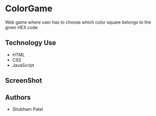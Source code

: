 # ColorGame
Web game where user has to choose which color square belongs to the given HEX code
## Technology Use
* HTML
* CSS
* JavaScript 
## ScreenShot

## Authors
* Shubham Patel

